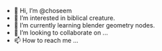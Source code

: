 - 👋 Hi, I’m @choseem
- 👀 I’m interested in biblical creature.
- 🌱 I’m currently learning blender geometry nodes.
- 💞️ I’m looking to collaborate on ...
- 📫 How to reach me ...

<!---
choseem/choseem is a ✨ special ✨ repository because its `README.md` (this file) appears on your GitHub profile.
You can click the Preview link to take a look at your changes.
--->

